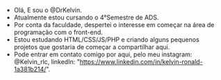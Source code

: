 - Olá, E sou o @DrKelvin.
- Atualmente estou cursando o 4°Semestre de ADS.
- Por conta da faculdade, despertei o interesse em começar na área de programação com o front-end.
- Estou estudando HTML/CSS/JS/PHP e criando alguns pequenos projetos que gostaria de começar a compartilhar aqui.
- Pode entrar em contato comigo por aqui, pelo meu instagram: @Kelvin_rlc, linkedIn: "https://www.linkedin.com/in/kelvin-ronald-1a381b214/".
